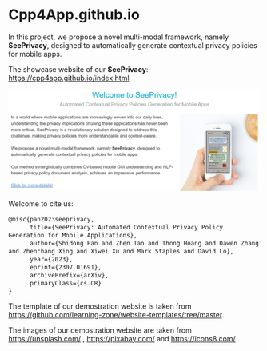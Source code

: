 # Cpp4App.github.io

In this project, we propose a novel multi-modal framework, namely **SeePrivacy**, designed to automatically generate contextual privacy policies for mobile apps.

The showcase website of our **SeePrivacy**: https://cpp4app.github.io/index.html

![](assets/images/@R8]QPYIE9HZPH{HED_Y@2N.png)

Welcome to cite us:

```
@misc{pan2023seeprivacy,
      title={SeePrivacy: Automated Contextual Privacy Policy Generation for Mobile Applications}, 
      author={Shidong Pan and Zhen Tao and Thong Hoang and Dawen Zhang and Zhenchang Xing and Xiwei Xu and Mark Staples and David Lo},
      year={2023},
      eprint={2307.01691},
      archivePrefix={arXiv},
      primaryClass={cs.CR}
}
```

The template of our demostration website is taken from https://github.com/learning-zone/website-templates/tree/master.

The images of our demostration website are taken from https://unsplash.com/ , https://pixabay.com/ and https://icons8.com/
